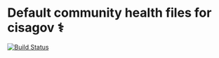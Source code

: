# Default community health files for cisagov ⚕️

[![Build Status](https://travis-ci.com/cisagov/.github.svg?branch=develop)](https://travis-ci.com/cisagov/.github)
